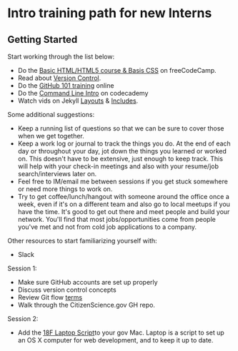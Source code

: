 # Intro training path for new Interns

## Getting Started
Start working through the list below:
* Do the [Basic HTML/HTML5 course & Basis CSS](https://www.freecodecamp.org/) on freeCodeCamp.
* Read about [Version Control](https://www.atlassian.com/git/tutorials/what-is-version-control).
* Do the [GitHub 101 training](https://services.github.com/on-demand/) online
* Do the [Command Line Intro](https://www.codecademy.com/learn/learn-the-command-line) on codecademy
* Watch vids on Jekyll [Layouts](https://www.youtube.com/watch?v=bDQsGdCWv4I&list=PLLAZ4kZ9dFpOPV5C5Ay0pHaa0RJFhcmcB&index=12) & [Includes](https://www.youtube.com/watch?v=HfcJeRby2a8&list=PLLAZ4kZ9dFpOPV5C5Ay0pHaa0RJFhcmcB&index=14).

Some additional suggestions:  
* Keep a running list of questions so that we can be sure to cover those when we get together.
* Keep a work log or journal to track the things you do. At the end of each day or throughout your day, jot down the things you learned or worked on. This doesn't have to be extensive, just enough to keep track. This will help with your check-in meetings and also with your resume/job search/interviews later on.
* Feel free to IM/email me between sessions if you get stuck somewhere or need more things to work on. 
* Try to get coffee/lunch/hangout with someone around the office once a week, even if it's on a different team and also go to local meetups if you have the time. It's good to get out there and meet people and build your network. You'll find that most jobs/opportunities come from people you've met and not from cold job applications to a company.

Other resources to start familiarizing yourself with:
* Slack




Session 1:
* Make sure GitHub accounts are set up properly
* Discuss version control concepts
* Review Git flow [terms](https://github.com/mozillascience/friendly-github/blob/master/assets/glossary.md)
* Walk through the CitizenScience.gov GH repo.

Session 2:
* Add the [18F Laptop Script](https://github.com/18F/laptop)to your gov Mac. Laptop is a script to set up an OS X computer for web development, and to keep it up to date.